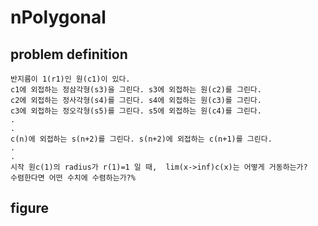 # nPolygonal

## problem definition

```
반지름이 1(r1)인 원(c1)이 있다.
c1에 외접하는 정삼각형(s3)을 그린다. s3에 외접하는 원(c2)를 그린다.
c2에 외접하는 정사각형(s4)를 그린다. s4에 외접하는 원(c3)를 그린다.
c3에 외접하는 정오각형(s5)를 그린다. s5에 외접하는 원(c4)를 그린다.
.
.
c(n)에 외접하는 s(n+2)를 그린다. s(n+2)에 외접하는 c(n+1)를 그린다.
.
.
시작 원c(1)의 radius가 r(1)=1 일 때,  lim(x->inf)c(x)는 어떻게 거동하는가?
수렴한다면 어떤 수치에 수렴하는가?%
```

## figure
